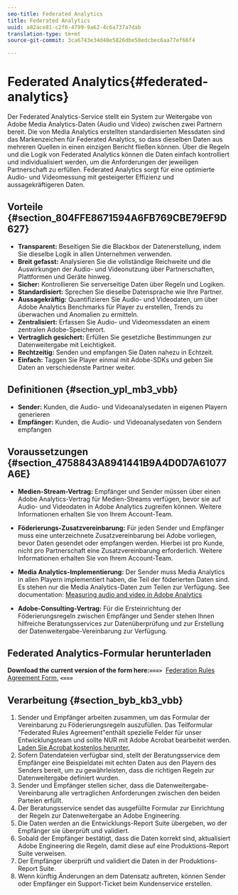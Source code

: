 ```yaml
---
seo-title: Federated Analytics
title: Federated Analytics
uuid: a82ace81-c2f6-4799-9a62-4c6a737a7dab
translation-type: tm+mt
source-git-commit: 3ca6743e34d40e5826dbe50edcbec6aa77ef66f4

---
```



# Federated Analytics{#federated-analytics}

Der Federated Analytics-Service stellt ein System zur Weitergabe von Adobe Media Analytics-Daten (Audio und Video) zwischen zwei Partnern bereit. Die von Media Analytics erstellten standardisierten Messdaten sind das Markenzeichen für Federated Analytics, so dass dieselben Daten aus mehreren Quellen in einen einzigen Bericht fließen können. Über die Regeln und die Logik von Federated Analytics können die Daten einfach kontrolliert und individualisiert werden, um die Anforderungen der jeweiligen Partnerschaft zu erfüllen. Federated Analytics sorgt für eine optimierte Audio- und Videomessung mit gesteigerter Effizienz und aussagekräftigeren Daten.

## Vorteile {#section_804FFE8671594A6FB769CBE79EF9D627}

* **Transparent:** Beseitigen Sie die Blackbox der Datenerstellung, indem Sie dieselbe Logik in allen Unternehmen verwenden.
* **Breit gefasst:** Analysieren Sie die vollständige Reichweite und die Auswirkungen der Audio- und Videonutzung über Partnerschaften, Plattformen und Geräte hinweg.
* **Sicher:** Kontrollieren Sie serverseitige Daten über Regeln und Logiken.
* **Standardisiert:** Sprechen Sie dieselbe Datensprache wie Ihre Partner.
* **Aussagekräftig:** Quantifizieren Sie Audio- und Videodaten, um über Adobe Analytics Benchmarks für Player zu erstellen, Trends zu überwachen und Anomalien zu ermitteln.
* **Zentralisiert:** Erfassen Sie Audio- und Videomessdaten an einem zentralen Adobe-Speicherort.
* **Vertraglich gesichert:** Erfüllen Sie gesetzliche Bestimmungen zur Datenweitergabe mit Leichtigkeit.
* **Rechtzeitig:** Senden und empfangen Sie Daten nahezu in Echtzeit.
* **Einfach:** Taggen Sie Player einmal mit Adobe-SDKs und geben Sie Daten an verschiedenste Partner weiter.

## Definitionen {#section_ypl_mb3_vbb}

* **Sender:** Kunden, die Audio- und Videoanalysedaten in eigenen Playern generieren
* **Empfänger:** Kunden, die Audio- und Videoanalysedaten von Sendern empfangen

## Voraussetzungen {#section_4758843A8941441B9A4D0D7A61077A6E}

* **Medien-Stream-Vertrag:** Empfänger und Sender müssen über einen Adobe Analytics-Vertrag für Medien-Streams verfügen, bevor sie auf Audio- und Videodaten in Adobe Analytics zugreifen können. Weitere Informationen erhalten Sie von Ihrem Account-Team.
* **Föderierungs-Zusatzvereinbarung:** Für jeden Sender und Empfänger muss eine unterzeichnete Zusatzvereinbarung bei Adobe vorliegen, bevor Daten gesendet oder empfangen werden. Hierbei ist pro Kunde, nicht pro Partnerschaft eine Zusatzvereinbarung erforderlich. Weitere Informationen erhalten Sie von Ihrem Account-Team.
* **Media Analytics-Implementierung:** Der Sender muss Media Analytics in allen Playern implementiert haben, die Teil der föderierten Daten sind. Es stehen nur die Media Analytics-Daten zum Teilen zur Verfügung. See documentation: [Measuring audio and video in Adobe Analytics](/help/media-overview.md)

* **Adobe-Consulting-Vertrag:** Für die Ersteinrichtung der Föderierungsregeln zwischen Empfänger und Sender stehen Ihnen hilfreiche Beratungsservices zur Datenüberprüfung und zur Erstellung der Datenweitergabe-Vereinbarung zur Verfügung.

## Federated Analytics-Formular herunterladen

**Download the current version of the form here:`===>`**  [Federation Rules Agreement Form.](/assets/federated_analytics_form.pdf) **`<===`**

## Verarbeitung {#section_byb_kb3_vbb}

1. Sender und Empfänger arbeiten zusammen, um das Formular der Vereinbarung zu Föderierungsregeln auszufüllen. Das Teilformular "Federated Rules Agreement"enthält spezielle Felder für unser Entwicklungsteam und sollte NUR mit Adobe Acrobat bearbeitet werden. [Laden Sie Acrobat kostenlos herunter.](https://get.adobe.com/reader/)
1. Sofern Datendateien verfügbar sind, stellt der Beratungsservice dem Empfänger eine Beispieldatei mit echten Daten aus den Playern des Senders bereit, um zu gewährleisten, dass die richtigen Regeln zur Datenweitergabe definiert wurden.
1. Sender und Empfänger stellen sicher, dass die Datenweitergabe-Vereinbarung alle vertraglichen Anforderungen zwischen den beiden Parteien erfüllt.
1. Der Beratungsservice sendet das ausgefüllte Formular zur Einrichtung der Regeln zur Datenweitergabe an Adobe Engineering.
1. Die Daten werden an die Entwicklungs-Report Suite übergeben, wo der Empfänger sie überprüft und validiert.
1. Sobald der Empfänger bestätigt, dass die Daten korrekt sind, aktualisiert Adobe Engineering die Regeln, damit diese auf eine Produktions-Report Suite verweisen.
1. Der Empfänger überprüft und validiert die Daten in der Produktions-Report Suite.
1. Wenn künftig Änderungen an dem Datensatz auftreten, können Sender oder Empfänger ein Support-Ticket beim Kundenservice erstellen.

